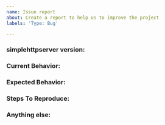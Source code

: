 ```yaml
---
name: Issue report
about: Create a report to help us to improve the project
labels: 'Type: Bug'

---
```


<!-- 
1. Please search to see if an issue already exists for the bug you encountered.
2. For support requests, FAQs or "How to" questions, please use the GitHub Discussions section instead - https://github.com/projectdiscovery/simplehttpserver/discussions or
3. Join our discord server at https://discord.gg/projectdiscovery and post the question on the #simplehttpserver channel.
-->

<!-- ISSUES MISSING IMPORTANT INFORMATION MAY BE CLOSED WITHOUT INVESTIGATION. -->

### simplehttpserver version:
<!-- You can find current version of simplehttpserver with "simplehttpserver -version" -->
<!-- We only accept issues that are reproducible on the latest version of simplehttpserver. -->
<!-- You can find the latest version of project at https://github.com/projectdiscovery/simplehttpserver/releases/ -->

### Current Behavior:
<!-- A concise description of what you're experiencing. -->

### Expected Behavior:
<!-- A concise description of what you expected to happen. -->

### Steps To Reproduce:
<!--
Example: steps to reproduce the behavior:
1. Run 'simplehttpserver ..'
2. See error...
-->


### Anything else:
<!-- Links? References? Screnshots? Anything that will give us more context about the issue that you are encountering! -->